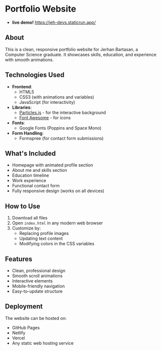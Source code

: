 # Portfolio Website

- **live demo!**
https://jeh-devs.staticrun.app/

## About
This is a clean, responsive portfolio website for Jerhan Bartasan, a Computer Science graduate. It showcases skills, education, and experience with smooth animations.

## Technologies Used
- **Frontend**:
  - HTML5
  - CSS3 (with animations and variables)
  - JavaScript (for interactivity)
- **Libraries**:
  - [Particles.js](https://vincentgarreau.com/particles.js/) - for the interactive background
  - [Font Awesome](https://fontawesome.com/) - for icons
- **Fonts**:
  - Google Fonts (Poppins and Space Mono)
- **Form Handling**:
  - Formspree (for contact form submissions)

## What's Included
- Homepage with animated profile section
- About me and skills section
- Education timeline
- Work experience
- Functional contact form
- Fully responsive design (works on all devices)

## How to Use
1. Download all files
2. Open `index.html` in any modern web browser
3. Customize by:
   - Replacing profile images
   - Updating text content
   - Modifying colors in the CSS variables

## Features
- Clean, professional design
- Smooth scroll animations
- Interactive elements
- Mobile-friendly navigation
- Easy-to-update structure

## Deployment
The website can be hosted on:
- GitHub Pages
- Netlify
- Vercel
- Any static web hosting service
